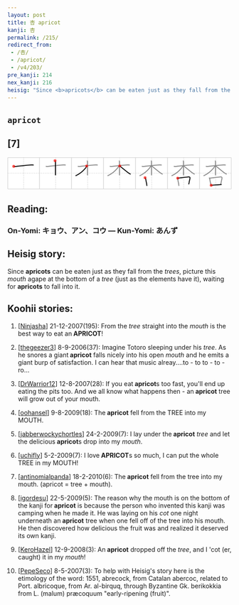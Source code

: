 ```yaml
---
layout: post
title: 杏 apricot
kanji: 杏
permalink: /215/
redirect_from:
 - /杏/
 - /apricot/
 - /v4/203/
pre_kanji: 214
nex_kanji: 216
heisig: "Since <b>apricots</b> can be eaten just as they fall from the <i>trees</i>, picture this <i>mouth</i> agape at the bottom of a <i>tree</i> (just as the elements have it), waiting for <b>apricots</b> to fall into it."
---
```


## `apricot`

## [7]

<div class="stroke"><img src="../images/E69D8F.png" /></div>

## Reading:

### On-Yomi: キョウ、アン、コウ &mdash; Kun-Yomi: あんず

## Heisig story:

Since <b>apricots</b> can be eaten just as they fall from the <i>trees</i>, picture this <i>mouth</i> agape at the bottom of a <i>tree</i> (just as the elements have it), waiting for <b>apricots</b> to fall into it.

## Koohii stories:

1) [<a href="http://kanji.koohii.com/profile/Ninjasha">Ninjasha</a>] 21-12-2007(195): From the <em>tree</em> straight into the <em>mouth</em> is the best way to eat an<strong> APRICOT</strong>!

2) [<a href="http://kanji.koohii.com/profile/thegeezer3">thegeezer3</a>] 8-9-2006(37): Imagine Totoro sleeping under his <em>tree</em>. As he snores a giant<strong> apricot</strong> falls nicely into his open <em>mouth</em> and he emits a giant burp of satisfaction. I can hear that music alreay....to - to to - to - ro...

3) [<a href="http://kanji.koohii.com/profile/DrWarrior12">DrWarrior12</a>] 12-8-2007(28): If you eat<strong> apricot</strong>s too fast, you&#039;ll end up eating the pits too. And we all know what happens then - an<strong> apricot</strong> tree will grow out of your mouth.

4) [<a href="http://kanji.koohii.com/profile/oohansel">oohansel</a>] 9-8-2009(18): The<strong> apricot</strong> fell from the TREE into my MOUTH.

5) [<a href="http://kanji.koohii.com/profile/jabberwockychortles">jabberwockychortles</a>] 24-2-2009(7): I lay under the<strong> apricot</strong> <em>tree</em> and let the delicious<strong> apricot</strong>s drop into my <em>mouth</em>.

6) [<a href="http://kanji.koohii.com/profile/uchifly">uchifly</a>] 5-2-2009(7): I love<strong> APRICOT</strong>s so much, I can put the whole TREE in my MOUTH!

7) [<a href="http://kanji.koohii.com/profile/antinomialpanda">antinomialpanda</a>] 18-2-2010(6): The<strong> apricot</strong> fell from the tree into my mouth. (apricot = tree + mouth).

8) [<a href="http://kanji.koohii.com/profile/igordesu">igordesu</a>] 22-5-2009(5): The reason why the mouth is on the bottom of the kanji for<strong> apricot</strong> is because the person who invented this kanji was camping when he made it. He was laying on his <em>cot</em> one night underneath an<strong> apricot</strong> tree when one fell off of the tree into his mouth. He then discovered how delicious the fruit was and realized it deserved its own kanji.

9) [<a href="http://kanji.koohii.com/profile/KeroHazel">KeroHazel</a>] 12-9-2008(3): An<strong> apricot</strong> dropped off the <em>tree</em>, and I &#039;cot (er, caught) it in my <em>mouth</em>!

10) [<a href="http://kanji.koohii.com/profile/PepeSeco">PepeSeco</a>] 8-5-2007(3): To help with Heisig&#039;s story here is the etimology of the word: 1551, abrecock, from Catalan abercoc, related to Port. albricoque, from Ar. al-birquq, through Byzantine Gk. berikokkia from L. (malum) præcoquum &quot;early-ripening (fruit)&quot;.
